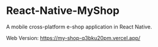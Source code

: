 # React-Native-MyShop
A mobile cross-platform e-shop application in React Native.

Web Version: https://my-shop-q3bku20pm.vercel.app/
